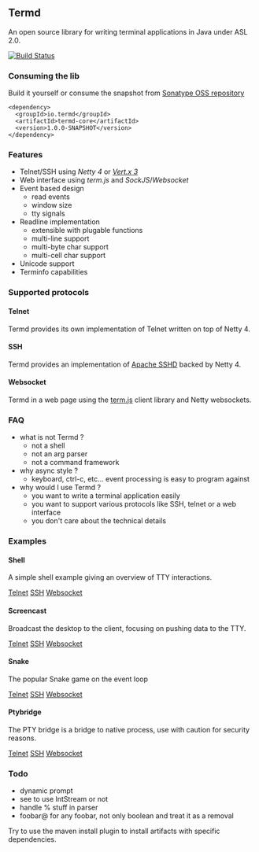 ## Termd

An open source library for writing terminal applications in Java under ASL 2.0.

[![Build Status](https://termd.ci.cloudbees.com/buildStatus/icon?job=termd-core)](https://termd.ci.cloudbees.com/job/termd-core/)

### Consuming the lib

Build it yourself or consume the snapshot from [Sonatype OSS repository](https://oss.sonatype.org/content/repositories/snapshots/io/termd/termd-core/)

```
<dependency>
  <groupId>io.termd</groupId>
  <artifactId>termd-core</artifactId>
  <version>1.0.0-SNAPSHOT</version>
</dependency>
```

### Features

- Telnet/SSH using _Netty 4_ or [_Vert.x 3_](https://github.com/vert-x3/vertx-shell)
- Web interface using _term.js_ and _SockJS_/_Websocket_
- Event based design
   - read events
   - window size
   - tty signals
- Readline implementation
   - extensible with plugable functions
   - multi-line support
   - multi-byte char support
   - multi-cell char support
- Unicode support
- Terminfo capabilities

### Supported protocols

#### Telnet

Termd provides its own implementation of Telnet written on top of Netty 4.

#### SSH

Termd provides an implementation of [Apache SSHD](http://mina.apache.org/sshd-project/) backed by Netty 4.

#### Websocket

Termd in a web page using the [term.js](https://github.com/chjj/term.js/) client library and Netty websockets.

### FAQ

- what is not Termd ?
  - not a shell
  - not an arg parser
  - not a command framework
- why async style ?
  - keyboard, ctrl-c, etc... event processing is easy to program against
- why would I use Termd ?
  - you want to write a terminal application easily
  - you want to support various protocols like SSH, telnet or a web interface
  - you don't care about the technical details

### Examples

#### Shell

A simple shell example giving an overview of TTY interactions.

[Telnet](src/examples/java/examples/shell/TelnetShellExample.java)
[SSH](src/examples/java/examples/shell/SshShellExample.java)
[Websocket](src/examples/java/examples/shell/WebsocketShellExample.java)

#### Screencast

Broadcast the desktop to the client, focusing on pushing data to the TTY.

[Telnet](src/examples/java/examples/screencast/TelnetScreencastingExample.java)
[SSH](src/examples/java/examples/screencast/SshScreencastingExample.java)
[Websocket](src/examples/examples/java/screencast/WebsocketScreencastingExample.java)

#### Snake

The popular Snake game on the event loop

[Telnet](src/examples/java/examples/screencast/TelnetScreencastingExample.java)
[SSH](src/examples/java/examples/screencast/SshScreencastingExample.java)
[Websocket](src/examples/java/examples/screencast/WebsocketScreencastingExample.java)

#### Ptybridge

The PTY bridge is a bridge to native process, use with caution for security reasons.

[Telnet](src/examples/java/examples/ptybridge/TelnetPtyBridgeExample.java)
[SSH](src/examples/java/examples/ptybridge/SshPtyBridgeExample.java)
[Websocket](src/examples/java/examples/ptybridge/WebsocketPtyBridgeExample.java)

### Todo

- dynamic prompt
- see to use IntStream or not
- handle % stuff in parser
- foobar@ for any foobar, not only boolean and treat it as a removal

Try to use the maven install plugin to install artifacts with specific dependencies.
